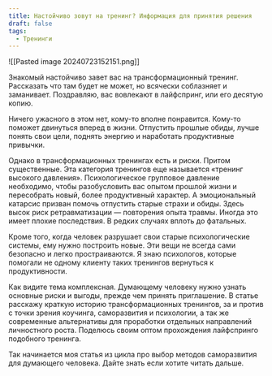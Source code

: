 ```yaml
---
title: Hастойчиво зовут на тренинг? Информация для принятия решения
draft: false
tags:
  - Тренинги
---
```

![[Pasted image 20240723152151.png]]

Знакомый настойчиво завет вас на трансформационный тренинг. Рассказать что там будет не может, но всячески соблазняет и заманивает. Поздравляю, вас вовлекают в лайфспринг, или его десятую копию.

Ничего ужасного в этом нет, кому-то вполне понравится. Кому-то поможет двинуться вперед в жизни. Отпустить прошлые обиды, лучше понять свои цели, поднять энергию и наработать продуктивные привычки.

Однако в трансформационных тренингах есть и риски. Притом существенные. Эта категория тренингов еще называется «тренинг высокого давления». Психологическое групповое давление необходимо, чтобы разобусловить вас опытом прошлой жизни и пересобрать новый, более продуктивный характер. А эмоциональный катарсис призван помочь отпустить старые страхи и обиды. Здесь высок риск ретравматизации — повторения опыта травмы. Иногда это имеет плохие последствия. В редких случаях вплоть до фатальных.

Кроме того, когда человек разрушает свои старые психологические системы, ему нужно построить новые. Эти вещи не всегда сами безопасно и легко простраиваются. Я знаю психологов, которые помогали не одному клиенту таких тренингов вернуться к продуктивности.

Как видите тема комплексная. Думающему человеку нужно узнать основные риски и выгоды, прежде чем принять приглашение. В статье расскажу краткую историю трансформационных тренингов, за и против с точки зрения коучинга, саморазвития и психологии, а так же современные альтернативы для проработки отдельных направлений личностного роста. Поделюсь своим оптом прохождения лайфспринго подобного тренинга.

Так начинается моя статья из цикла про выбор методов саморазвития для думающего человека. Дайте знать если хотите читать дальше.